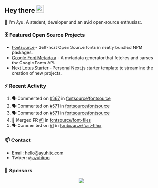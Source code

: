 ## Hey there <img src="https://media.giphy.com/media/hvRJCLFzcasrR4ia7z/giphy.gif" width="25" height="25">

📝 I'm Ayu. A student, developer and an avid open-source enthusiast.

### 🗄 Featured Open Source Projects

- [Fontsource](https://github.com/fontsource/fontsource) - Self-host Open Source fonts in neatly bundled NPM packages.
- [Google Font Metadata](https://github.com/fontsource/google-font-metadata) - A metadata generator that fetches and parses the Google Fonts API.
- [Next Lotus Starter](https://github.com/DecliningLotus/next-lotus-starter) - Personal Next.js starter template to streamline the creation of new projects.

### ⚡ Recent Activity

<!--START_SECTION:activity-->

1. 🗣 Commented on [#667](https://github.com/fontsource/fontsource/issues/667) in [fontsource/fontsource](https://github.com/fontsource/fontsource)
2. 🗣 Commented on [#671](https://github.com/fontsource/fontsource/issues/671) in [fontsource/fontsource](https://github.com/fontsource/fontsource)
3. 🗣 Commented on [#671](https://github.com/fontsource/fontsource/issues/671) in [fontsource/fontsource](https://github.com/fontsource/fontsource)
4. 🎉 Merged PR [#1](https://github.com/fontsource/font-files/pull/1) in [fontsource/font-files](https://github.com/fontsource/font-files)
5. 🗣 Commented on [#1](https://github.com/fontsource/font-files/issues/1) in [fontsource/font-files](https://github.com/fontsource/font-files)
<!--END_SECTION:activity-->

### 📫 Contact

- Email: hello@ayuhito.com
- Twitter: [@ayuhitoo](https://twitter.com/ayuhitoo)

### :sparkling_heart: Sponsors

<p align="center">
  <a href="https://cdn.jsdelivr.net/gh/ayuhito/ayuhito/sponsors.svg">
    <img src='https://cdn.jsdelivr.net/gh/ayuhito/ayuhito/sponsors.svg'/>
  </a>
</p>
